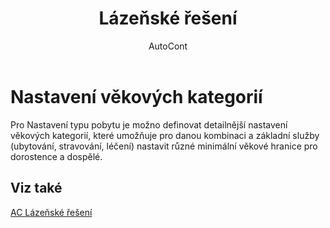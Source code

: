﻿---
    title: "Lázeňské řešení"
    author: AutoCont
    ms.date: 04/30/2018
    ms.topic: article
    ms.prod: dynamics-nav-2017
    ms.contentlocale: cs-cz
    ms.lasthandoff: 04/30/2018
---

# Nastavení věkových kategorií

Pro Nastavení typu pobytu je možno definovat detailnější nastavení věkových kategorií, které umožňuje pro danou kombinaci a základní služby (ubytování, stravování, léčení) nastavit různé minimální věkové hranice pro dorostence a dospělé. 


## <a name="see-also"></a>Viz také
[AC Lázeňské řešení](ac-spa-solution.md)